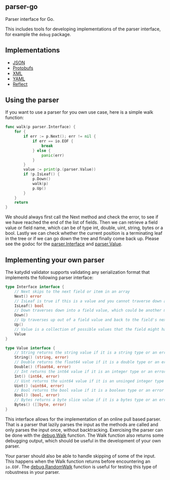## parser-go

Parser interface for Go.

This includes tools for developing implementations of the parser interface, for example the `debug` package.

## Implementations

* [JSON](https://github.com/katydid/parser-go-json)
* [Protobufs](https://github.com/katydid/parser-go-proto)
* [XML](https://github.com/katydid/parser-go-xml)
* [YAML](https://github.com/katydid/parser-go-yaml)
* [Reflect](https://github.com/katydid/parser-go-reflect)

## Using the parser

If you want to use a parser for you own use case, here is a simple walk function:

```go
func walk(p parser.Interface) {
    for {
        if err := p.Next(); err != nil {
            if err == io.EOF {
                break
            } else {
                panic(err)
            }
        }
        value := print(p.(parser.Value))
        if !p.IsLeaf() {
            p.Down()
            walk(p)
            p.Up()
        }
    }
    return
}
```

We should always first call the Next method and check the error, to see if we have reached the end of the list of fields. 
Then we can retrieve a field value or field name, which can be of type int, double, uint, string, bytes or a bool. 
Lastly we can check whether the current position is a terminating leaf in the tree or if we can go down the tree and finally come back up. 
Please see the godoc for the [parser.Interface](https://pkg.go.dev/github.com/katydid/parser-go/parser#Interface) and [parser.Value](https://pkg.go.dev/github.com/katydid/parser-go/parser#Value).

## Implementing your own parser

The katydid validator supports validating any serialization format that implements the following parser interface:

```go
type Interface interface {
    // Next skips to the next field or item in an array
    Next() error
    // IsLeaf is true if this is a value and you cannot traverse down anymore
    IsLeaf() bool
    // Down traverses down into a field value, which could be another message or array. Next must always be called after Down.
    Down()
    // Up traverses up out of a field value and back to the field's next sibling. Next must always be called after Up.
    Up()
    // Value is a collection of possible values that the field might have.
    Value
}

type Value interface {
    // String returns the string value if it is a string type or an error if it is not a string.
    String() (string, error)
    // Double returns the float64 value if it is a double type or an error if it is not a double.
    Double() (float64, error)
    // Int returns the int64 value if it is an integer type or an error if it is not an integer.
    Int() (int64, error)
    // Uint returns the uint64 value if it is an unsinged integer type or an error if it is not an unsinged integer.
    Uint() (uint64, error)
    // Bool returns the bool value if it is a boolean type or an error if it is not a boolean.
    Bool() (bool, error)
    // Bytes returns a byte slice value if it is a bytes type or an error if it is not bytes.
    Bytes() ([]byte, error)
}
```

This interface allows for the implementation of an online pull based parser. 
That is a parser that lazily parses the input as the methods are called and only parses the input once, without backtracking. 
Exercising the parser can be done with the [debug.Walk](https://pkg.go.dev/github.com/katydid/parser-go/parser/debug#Walk) function. 
The Walk function also returns some debugging output, which should be useful in the development of your own parser.

Your parser should also be able to handle skipping of some of the input. 
This happens when the Walk function returns before encountering an `io.EOF`. 
The [debug.RandomWalk](https://pkg.go.dev/github.com/katydid/parser-go/parser/debug#RandomWalk) function is useful for testing this type of robustness in your parser.
